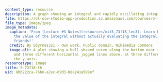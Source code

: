 ```yaml
---
content_type: resource
description: A graph showing an integral and rapidly oscillating integrands.
file: https://ol-ocw-studio-app-production.s3.amazonaws.com/courses/5-73-quantum-mechanics-i-fall-2018/8bb222ca76b6a2ac09d3b8a241a509ef_5-73f18-th.jpg
file_type: image/jpeg
image_metadata:
  caption: 'From [Lecture #3 Notes](resources/mit5_73f18_lec3): Learn how to determine
    the value of the integral without actually evaluating the integral. Amaze your
    friends!'
  credit: By Sbyrnes321 - Own work, Public domain, Wikimedia Commons
  image-alt: A plot showing a bell-shaped curve along the bottom near the x-axis,
    and three different horizontal jagged lines above, at three different points along
    the y-axis.
resourcetype: Image
title: 5-73f18-th
uid: 8bb222ca-76b6-a2ac-09d3-b8a241a509ef
---
```

